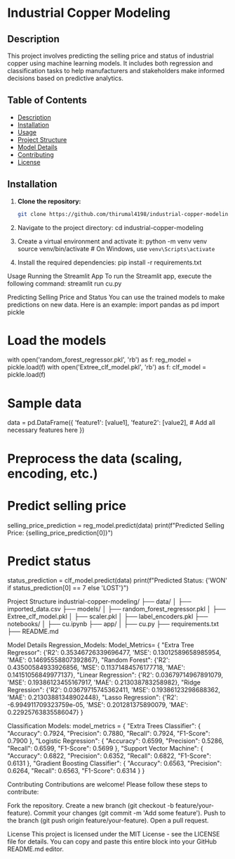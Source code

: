 # Industrial Copper Modeling

## Description
This project involves predicting the selling price and status of industrial copper using machine learning models. It includes both regression and classification tasks to help manufacturers and stakeholders make informed decisions based on predictive analytics.

## Table of Contents
- [Description](#description)
- [Installation](#installation)
- [Usage](#usage)
- [Project Structure](#project-structure)
- [Model Details](#model-details)
- [Contributing](#contributing)
- [License](#license)

## Installation

1. **Clone the repository:**
   ```bash
   git clone https://github.com/thirumal4198/industrial-copper-modeling.git
2. Navigate to the project directory:
cd industrial-copper-modeling

3. Create a virtual environment and activate it:
   python -m venv venv
source venv/bin/activate  # On Windows, use `venv\Scripts\activate`

4. Install the required dependencies:
   pip install -r requirements.txt


Usage
Running the Streamlit App
To run the Streamlit app, execute the following command:
streamlit run cu.py

Predicting Selling Price and Status
You can use the trained models to make predictions on new data. Here is an example:
import pandas as pd
import pickle

# Load the models
with open('random_forest_regressor.pkl', 'rb') as f:
    reg_model = pickle.load(f)
with open('Extree_clf_model.pkl', 'rb') as f:
    clf_model = pickle.load(f)

# Sample data
data = pd.DataFrame({
    'feature1': [value1],
    'feature2': [value2],
    # Add all necessary features here
})

# Preprocess the data (scaling, encoding, etc.)

# Predict selling price
selling_price_prediction = reg_model.predict(data)
print(f"Predicted Selling Price: {selling_price_prediction[0]}")

# Predict status
status_prediction = clf_model.predict(data)
print(f"Predicted Status: {'WON' if status_prediction[0] == 7 else 'LOST'}")


Project Structure
industrial-copper-modeling/
├── data/
│   ├── imported_data.csv
├── models/
│   ├── random_forest_regressor.pkl
│   ├── Extree_clf_model.pkl
│   ├── scaler.pkl
│   ├── label_encoders.pkl
├── notebooks/
│   ├── cu.ipynb
├── app/
│   ├── cu.py
├── requirements.txt
├── README.md



Model Details
Regression_Models:
Model_Metrics= {
    "Extra Tree Regressor": {'R2': 0.35346726339696477, 'MSE': 0.13012589658985954, 'MAE': 0.14695558807392867},
    "Random Forest": {'R2': 0.43500584933926856, 'MSE': 0.11371484576177718, 'MAE': 0.14151056849977137},
    "Linear Regression": {'R2': 0.03679714967891079, 'MSE': 0.19386123455167917, 'MAE': 0.213038783258982},
    "Ridge Regression": {'R2': 0.03679715745362411, 'MSE': 0.19386123298688362, 'MAE': 0.21303881348902448},
    "Lasso Regression": {'R2': -6.994911709323759e-05, 'MSE': 0.201281375890079, 'MAE': 0.22925763835586047}
}


Classification Models:
model_metrics = {
    "Extra Trees Classifier": {
        "Accuracy": 0.7924,
        "Precision": 0.7880,
        "Recall": 0.7924,
        "F1-Score": 0.7900
    },
    "Logistic Regression": {
        "Accuracy": 0.6599,
        "Precision": 0.5286,
        "Recall": 0.6599,
        "F1-Score": 0.5699
    },
    "Support Vector Machine": {
        "Accuracy": 0.6822,
        "Precision": 0.6352,
        "Recall": 0.6822,
        "F1-Score": 0.6131
    },
    "Gradient Boosting Classifier": {
        "Accuracy": 0.6563,
        "Precision": 0.6264,
        "Recall": 0.6563,
        "F1-Score": 0.6314
    }
}

Contributing
Contributions are welcome! Please follow these steps to contribute:

Fork the repository.
Create a new branch (git checkout -b feature/your-feature).
Commit your changes (git commit -m 'Add some feature').
Push to the branch (git push origin feature/your-feature).
Open a pull request.


License
This project is licensed under the MIT License - see the LICENSE file for details.
You can copy and paste this entire block into your GitHub README.md editor.

